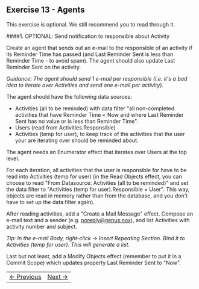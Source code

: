 ## Exercise 13 - Agents

This exercise is optional. We still recommend you to read through it. 

####1. OPTIONAL: Send notification to responsible about Activity

Create an agent that sends out an e-mail to the responsible of an activity if its Reminder Time has passed (and Last Reminder Sent is less than Reminder Time - to avoid spam). The agent should also update Last Reminder Sent on the activity. 

*Guidance: The agent should send 1 e-mail per responsible (i.e. it's a bad idea to iterate over Activities and send one e-mail per activity).*

The agent should have the following data sources:
  * Activities (all to be reminded) with data filter "all non-completed activities that have Reminder Time < Now and where Last Reminder Sent has no value or is less than Reminder Time".
  * Users (read from Activities.Responsible)
  * Activities (temp for user), to keep track of the activities that the user your are iterating over should be reminded about.
  
The agent needs an Enumerator effect that iterates over Users at the top level. 

For each iteration, all activities that the user is responsible for have to be read into Activities (temp for user) (in the Read Objects effect, you can choose to read "From Datasource: Activities (all to be reminded)" and set the data filter to "Activities (temp for user).Responsible = User". This way, objects are read in memory rather than from the database, and you don't have to set up the data filter again).
 
After reading activities, add a "Create a Mail Message" effect. Compose an e-mail text and a sender (e.g. noreply@genus.nox), and list Activities with activity number and subject. 

*Tip: In the e-mail Body, right-click -> Insert Repeating Section. Bind it to Activities (temp for user). This will generate a list.*

Last but not least, add a Modify Objects effect (remember to put it in a Commit Scope) which updates property Last Reminder Sent to "Now".


<table>
   <tr><td><a href="exercise-12.md"><- Previous</a></td><td align="right"><a href="exercise-14.md">Next -></a></td></tr>
</table>
